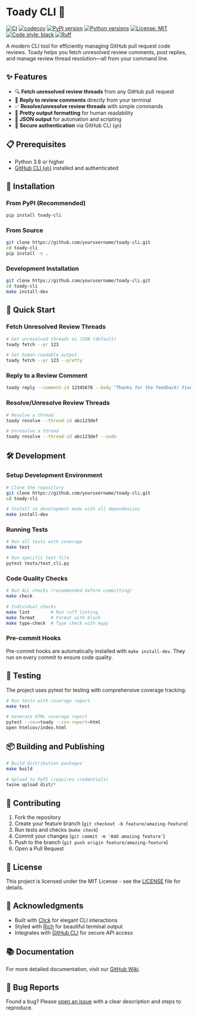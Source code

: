 # Toady CLI 🐸

[![CI](https://github.com/yourusername/toady-cli/actions/workflows/ci.yml/badge.svg)](https://github.com/yourusername/toady-cli/actions/workflows/ci.yml)
[![codecov](https://codecov.io/gh/yourusername/toady-cli/branch/main/graph/badge.svg)](https://codecov.io/gh/yourusername/toady-cli)
[![PyPI version](https://badge.fury.io/py/toady-cli.svg)](https://badge.fury.io/py/toady-cli)
[![Python versions](https://img.shields.io/pypi/pyversions/toady-cli.svg)](https://pypi.org/project/toady-cli/)
[![License: MIT](https://img.shields.io/badge/License-MIT-yellow.svg)](https://opensource.org/licenses/MIT)
[![Code style: black](https://img.shields.io/badge/code%20style-black-000000.svg)](https://github.com/psf/black)
[![Ruff](https://img.shields.io/endpoint?url=https://raw.githubusercontent.com/astral-sh/ruff/main/assets/badge/v2.json)](https://github.com/astral-sh/ruff)

A modern CLI tool for efficiently managing GitHub pull request code reviews. Toady helps you fetch unresolved review comments, post replies, and manage review thread resolution—all from your command line.

## ✨ Features

- 🔍 **Fetch unresolved review threads** from any GitHub pull request
- 💬 **Reply to review comments** directly from your terminal
- ✅ **Resolve/unresolve review threads** with simple commands
- 🎨 **Pretty output formatting** for human readability
- 🤖 **JSON output** for automation and scripting
- 🔐 **Secure authentication** via GitHub CLI (`gh`)

## 📋 Prerequisites

- Python 3.8 or higher
- [GitHub CLI (`gh`)](https://cli.github.com/) installed and authenticated

## 🚀 Installation

### From PyPI (Recommended)

```bash
pip install toady-cli
```

### From Source

```bash
git clone https://github.com/yourusername/toady-cli.git
cd toady-cli
pip install -e .
```

### Development Installation

```bash
git clone https://github.com/yourusername/toady-cli.git
cd toady-cli
make install-dev
```

## 🎯 Quick Start

### Fetch Unresolved Review Threads

```bash
# Get unresolved threads as JSON (default)
toady fetch --pr 123

# Get human-readable output
toady fetch --pr 123 --pretty
```

### Reply to a Review Comment

```bash
toady reply --comment-id 12345678 --body "Thanks for the feedback! Fixed in latest commit."
```

### Resolve/Unresolve Review Threads

```bash
# Resolve a thread
toady resolve --thread-id abc123def

# Unresolve a thread
toady resolve --thread-id abc123def --undo
```

## 🛠️ Development

### Setup Development Environment

```bash
# Clone the repository
git clone https://github.com/yourusername/toady-cli.git
cd toady-cli

# Install in development mode with all dependencies
make install-dev
```

### Running Tests

```bash
# Run all tests with coverage
make test

# Run specific test file
pytest tests/test_cli.py
```

### Code Quality Checks

```bash
# Run ALL checks (recommended before committing)
make check

# Individual checks
make lint        # Run ruff linting
make format      # Format with black
make type-check  # Type check with mypy
```

### Pre-commit Hooks

Pre-commit hooks are automatically installed with `make install-dev`. They run on every commit to ensure code quality.

## 🧪 Testing

The project uses pytest for testing with comprehensive coverage tracking:

```bash
# Run tests with coverage report
make test

# Generate HTML coverage report
pytest --cov=toady --cov-report=html
open htmlcov/index.html
```

## 📦 Building and Publishing

```bash
# Build distribution packages
make build

# Upload to PyPI (requires credentials)
twine upload dist/*
```

## 🤝 Contributing

1. Fork the repository
2. Create your feature branch (`git checkout -b feature/amazing-feature`)
3. Run tests and checks (`make check`)
4. Commit your changes (`git commit -m 'Add amazing feature'`)
5. Push to the branch (`git push origin feature/amazing-feature`)
6. Open a Pull Request

## 📄 License

This project is licensed under the MIT License - see the [LICENSE](LICENSE) file for details.

## 🙏 Acknowledgments

- Built with [Click](https://click.palletsprojects.com/) for elegant CLI interactions
- Styled with [Rich](https://rich.readthedocs.io/) for beautiful terminal output
- Integrates with [GitHub CLI](https://cli.github.com/) for secure API access

## 📚 Documentation

For more detailed documentation, visit our [GitHub Wiki](https://github.com/yourusername/toady-cli/wiki).

## 🐛 Bug Reports

Found a bug? Please [open an issue](https://github.com/yourusername/toady-cli/issues/new) with a clear description and steps to reproduce.